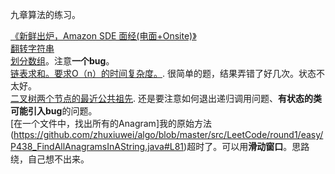 九章算法的练习。  

[《新鲜出炉，Amazon SDE 面经(电面+Onsite)》](http://www.jiuzhang.com/qa/3896/)  
[翻转字符串](https://github.com/zhuxiuwei/algo/blob/master/src/lintcode/round1/P053_ReverseWordsInAString.java)  
[划分数组](https://github.com/zhuxiuwei/algo/blob/master/src/lintcode/round1/P031_PartitionArray.java)。注意**一个bug**。  
[链表求和。要求O（n）的时间复杂度。](https://github.com/zhuxiuwei/algo/blob/master/src/lintcode/round1/P167_AddTwoNumbers.java). 很简单的题，结果弄错了好几次。状态不太好。  
[二叉树两个节点的最近公共祖先](https://github.com/zhuxiuwei/algo/blob/master/src/lintcode/round1/P088_LowestCommonAncestor.java). 还是要注意如何退出递归调用问题、**有状态的类可能引入bug**的问题。   
[在一个文件中，找出所有的Anagram]我的原始方法(https://github.com/zhuxiuwei/algo/blob/master/src/LeetCode/round1/easy/P438_FindAllAnagramsInAString.java#L81)超时了。可以用**滑动窗口**。思路绕，自己想不出来。  





